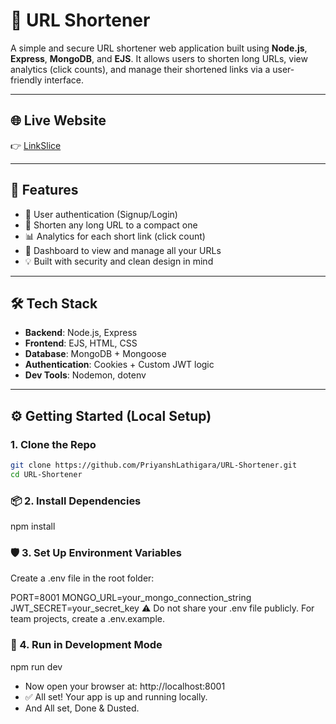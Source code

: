 # 🔗 URL Shortener

A simple and secure URL shortener web application built using **Node.js**, **Express**, **MongoDB**, and **EJS**. It allows users to shorten long URLs, view analytics (click counts), and manage their shortened links via a user-friendly interface.

---

## 🌐 Live Website

👉 [LinkSlice](https://your-live-url.com)

---

## 🚀 Features

- 🔐 User authentication (Signup/Login)
- 🔗 Shorten any long URL to a compact one
- 📊 Analytics for each short link (click count)
- 🧑 Dashboard to view and manage all your URLs
- 💡 Built with security and clean design in mind

---

## 🛠️ Tech Stack

- **Backend**: Node.js, Express
- **Frontend**: EJS, HTML, CSS
- **Database**: MongoDB + Mongoose
- **Authentication**: Cookies + Custom JWT logic
- **Dev Tools**: Nodemon, dotenv

---

## ⚙️ Getting Started (Local Setup)

### 1. Clone the Repo

```bash
git clone https://github.com/PriyanshLathigara/URL-Shortener.git
cd URL-Shortener
```

### 📦 2. Install Dependencies

npm install

### 🛡️ 3. Set Up Environment Variables

Create a .env file in the root folder:

PORT=8001
MONGO_URL=your_mongo_connection_string
JWT_SECRET=your_secret_key
⚠️ Do not share your .env file publicly. For team projects, create a .env.example.

### 🔄 4. Run in Development Mode

npm run dev

- Now open your browser at: http://localhost:8001
- ✅ All set! Your app is up and running locally.
- And All set, Done & Dusted.
